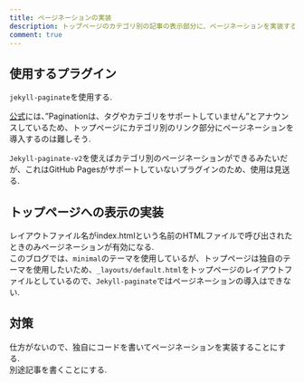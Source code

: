 ```yaml
---
title: ページネーションの実装
description: トップページのカテゴリ別の記事の表示部分に、ページネーションを実装する
comment: true
---
```


## 使用するプラグイン
`jekyll-paginate`を使用する.  

[公式](http://jekyllrb-ja.github.io/docs/pagination/)には、”Paginationは、タグやカテゴリをサポートしていません”とアナウンスしているため、トップページにカテゴリ別のリンク部分にページネーションを導入するのは難しそう.  

`Jekyll-paginate-v2`を使えばカテゴリ別のページネーションができるみたいだが、これはGitHub Pagesがサポートしていないプラグインのため、使用は見送る.  


## トップページへの表示の実装
レイアウトファイル名がindex.htmlという名前のHTMLファイルで呼び出されたときのみページネーションが有効になる.  
このブログでは、`minimal`のテーマを使用しているが、トップページは独自のテーマを使用したいため、`_layouts/default.html`をトップページのレイアウトファイルとしているので、`Jekyll-paginate`ではページネーションの導入はできない.  

## 対策
仕方がないので、独自にコードを書いてページネーションを実装することにする.  
別途記事を書くことにする.  


